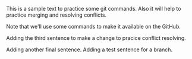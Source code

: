 This is a sample text to practice some git commands. Also it will help to practice merging and resolving conflicts.

Note that we'll use some commands to make it available on the GitHub.

Adding the third sentence to make a change to pracice conflict resolving.

Adding another final sentence. Adding a test sentence for a branch.